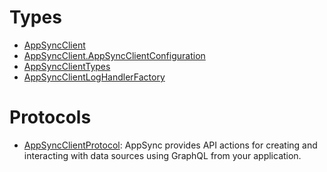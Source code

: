 # Types

  - [AppSyncClient](/aws-sdk-swift/reference/0.x/AWSAppSync/AppSyncClient)
  - [AppSyncClient.AppSyncClientConfiguration](/aws-sdk-swift/reference/0.x/AWSAppSync/AppSyncClient_AppSyncClientConfiguration)
  - [AppSyncClientTypes](/aws-sdk-swift/reference/0.x/AWSAppSync/AppSyncClientTypes)
  - [AppSyncClientLogHandlerFactory](/aws-sdk-swift/reference/0.x/AWSAppSync/AppSyncClientLogHandlerFactory)

# Protocols

  - [AppSyncClientProtocol](/aws-sdk-swift/reference/0.x/AWSAppSync/AppSyncClientProtocol):
    AppSync provides API actions for creating and interacting with data sources using GraphQL from your application.
